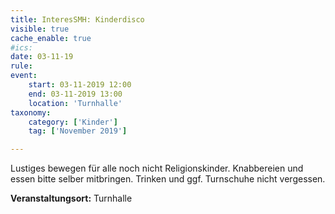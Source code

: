 ```yaml
---
title: InteresSMH: Kinderdisco
visible: true
cache_enable: true
#ics: 
date: 03-11-19
rule: 
event:
	start: 03-11-2019 12:00
	end: 03-11-2019 13:00
	location: 'Turnhalle'
taxonomy:
	category: ['Kinder']
	tag: ['November 2019']

---
```

Lustiges bewegen für alle noch nicht Religionskinder. Knabbereien und essen bitte selber mitbringen. Trinken und ggf. Turnschuhe nicht vergessen.



**Veranstaltungsort:** Turnhalle

